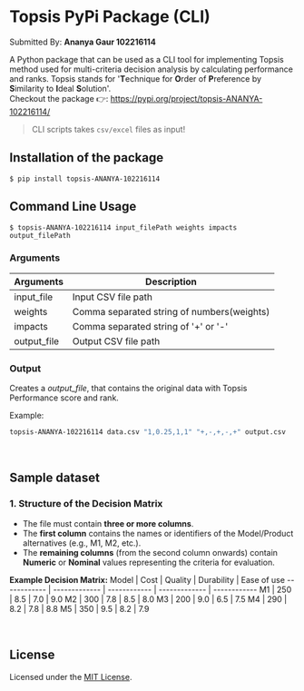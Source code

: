 # Topsis PyPi Package (CLI)

Submitted By: **Ananya Gaur 102216114**

A Python package that can be used as a CLI tool for implementing Topsis method used for multi-criteria decision analysis by calculating performance and ranks. Topsis stands for '**T**echnique for **O**rder of **P**reference by **S**imilarity to **I**deal **S**olution'.
<br>
Checkout the package 👉: <https://pypi.org/project/topsis-ANANYA-102216114/>

> CLI scripts takes `csv/excel` files as input!

## Installation of the package
```
$ pip install topsis-ANANYA-102216114
```

## Command Line Usage
```
$ topsis-ANANYA-102216114 input_filePath weights impacts output_filePath
```
### Arguments
| Arguments | Description |
|------------| -----------------|
| input_file |  Input CSV file path |
| weights | Comma separated string of numbers(weights) |
| impacts | Comma separated string of '+' or '-' |
| output_file | Output CSV file path |

### Output
Creates a *output_file*, that contains the original data with Topsis Performance score and rank.

Example:
```bash
topsis-ANANYA-102216114 data.csv "1,0.25,1,1" "+,-,+,-,+" output.csv 
```

<br>

## Sample dataset

### 1. Structure of the Decision Matrix
- The file must contain **three or more columns**.
- The **first column** contains the names or identifiers of the Model/Product alternatives (e.g., M1, M2, etc.).
- The **remaining columns** (from the second column onwards) contain **Numeric** or **Nominal** values representing the criteria for evaluation.

**Example Decision Matrix:**
Model | Cost | Quality | Durability | Ease of use
------------ | ------------- | ------------ | ------------- | ------------
M1 |	250 | 8.5	| 7.0 | 9.0
M2 |    300 | 7.8	| 8.5 | 8.0
M3 |	200 | 9.0	| 6.5 | 7.5
M4 |	290 | 8.2	| 7.8 | 8.8
M5 |	350 | 9.5	| 8.2 | 7.9

<br>


## License
Licensed under the [MIT License](https://github.com/ananyagr02/topsis-ANANYA-102216114/blob/main/LICENSE). 

